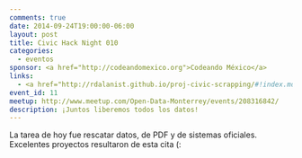 ```yaml
---
comments: true
date: 2014-09-24T19:00:00-06:00
layout: post
title: Civic Hack Night 010
categories:
  - eventos
sponsor: <a href="http://codeandomexico.org">Codeando México</a>
links:
  - <a href="http://rdalanist.github.io/proj-civic-scrapping/#!index.md">Cuaderno de Apoyo de la Noche</a>
event_id: 11
meetup: http://www.meetup.com/Open-Data-Monterrey/events/208316842/
description: ¡Juntos liberemos todos los datos!
---
```


La tarea de hoy fue rescatar datos, de PDF y de sistemas oficiales. Excelentes proyectos resultaron de esta cita (:
